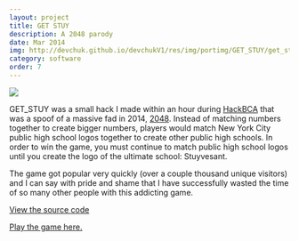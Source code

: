 ```yaml
---
layout: project
title: GET STUY
description: A 2048 parody
date: Mar 2014
img: http://devchuk.github.io/devchukV1/res/img/portimg/GET_STUY/get_stuy_prof.png
category: software
order: 7
---
```


![](http://devchuk.github.io/devchukV1/res/img/portimg/GET_STUY/stuy.png)

GET_STUY was a small hack I made within an hour during [HackBCA](http://www.hackbca.com/) that was a spoof of a massive fad in 2014, [2048](http://gabrielecirulli.github.io/2048/). Instead of matching numbers together to create bigger numbers, players would match New York City public high school logos together to create other public high schools. In order to win the game, you must continue to match public high school logos until you create the logo of the ultimate school: Stuyvesant.

The game got popular very quickly (over a couple thousand unique visitors) and I can say with pride and shame that I have successfully wasted the time of so many other people with this addicting game.

[View the source code](https://github.com/devChuk/GET_STUY)

[Play the game here.](http://devchuk.github.io/GET_STUY/)